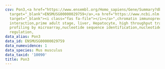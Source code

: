 ```yaml
---
csv: Pon3,<a href="https://www.ensembl.org/Homo_sapiens/Gene/Summary?db=core;g=ENSMUSG00000029759"
  target="_blank">ENSMUSG00000029759</a>,<a href="https://www.ncbi.nlm.nih.gov/pubmed/23834426"
  target="_blank"><i class="fas fa-file"></i></a>",chromatin immunoprecipitation assay,direct
  interaction,prime adult stage, liver, Hepatocyte, high throughput transcription
  profiling by microarray,nucleotide sequence identification,nucleotide sequence identification,transcriptional
  regulation,
data_alias: Pon3
data_id: ENSMUSG00000029759
data_numevidence: 1
data_species: Mus musculus
data_taxid: '10090'
title: Pon3
---
```

